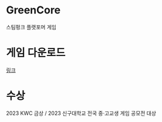 # GreenCore
스팀펑크 플랫포머 게임

# 게임 다운로드
[링크](https://drive.google.com/file/d/1gxNLJnflW_PRq9yoUS5C4isPW8aFBILN/view?usp=sharing)

# 수상
2023 KWC 금상
/ 2023 신구대학교 전국 중·고교생 게임 공모전 대상
